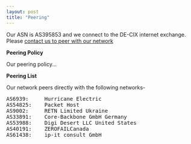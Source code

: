 ```yaml
---
layout: post
title: "Peering"
---
```


Our ASN is AS395853 and we connect to the DE-CIX internet exchange. Please [contact us to peer with our network](mailto:peering@nycmesh.net)

**Peering Policy**

Our peering policy...

**Peering List**

Our network peers directly with the following networks-

<pre>
AS6939:		Hurricane Electric  
AS54825:	Packet Host  
AS9002:		RETN Limited Ukraine  
AS33891:	Core-Backbone GmbH Germany  
AS53988:	Digi Desert LLC United States  
AS40191:	ZEROFAILCanada  
AS61438:	ip-it consult GmbH  
</pre>









 
